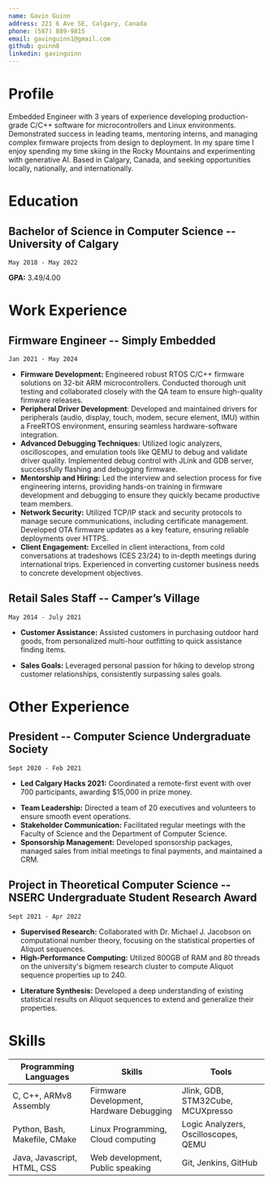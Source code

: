 ```yaml
---
name: Gavin Guinn
address: 221 6 Ave SE, Calgary, Canada
phone: (587) 889-9815
email: gavinguinn1@gmail.com
github: guinn8
linkedin: gavinguinn
---
```


# Profile

Embedded Engineer with 3 years of experience developing production-grade C/C++ software for microcontrollers and Linux environments. Demonstrated success in leading teams, mentoring interns, and managing complex firmware projects from design to deployment. In my spare time I enjoy spending my time skiing in the Rocky Mountains and experimenting with generative AI. Based in Calgary, Canada, and seeking opportunities locally, nationally, and internationally.

# Education

## Bachelor of Science in Computer Science -- University of Calgary

    May 2018 - May 2022

**GPA:** 3.49/4.00  

# Work Experience

## Firmware Engineer -- Simply Embedded  

    Jan 2021 - May 2024

- **Firmware Development:** Engineered robust RTOS C/C++ firmware solutions on 32-bit ARM microcontrollers. Conducted thorough unit testing and collaborated closely with the QA team to ensure high-quality firmware releases.
- **Peripheral Driver Development**: Developed and maintained drivers for peripherals (audio, display, touch, modem, secure element, IMU) within a FreeRTOS environment, ensuring seamless hardware-software integration.
- **Advanced Debugging Techniques:** Utilized logic analyzers, oscilloscopes, and emulation tools like QEMU to debug and validate driver quality. Implemented debug control with JLink and GDB server, successfully flashing and debugging firmware.
- **Mentorship and Hiring:** Led the interview and selection process for five engineering interns, providing hands-on training in  firmware development and debugging to ensure they quickly became productive team members.
- **Network Security:** Utilized TCP/IP stack and security protocols to manage secure communications, including certificate management. Developed OTA firmware updates as a key feature, ensuring reliable deployments over HTTPS.
- **Client Engagement:** Excelled in client interactions, from cold conversations at tradeshows (CES 23/24) to in-depth meetings during international trips. Experienced in converting customer business needs to concrete development objectives.

<!-- - **GUI Development:** Rendered MQTT messages into interfaces using LVGL widgets, sending responses to the cloud. -->
<!-- - **Testing Automation:** Created a self-testing system for PCBA peripherals, automating device commissioning and ensuring readiness for shipment. -->
<!-- - **Azure Debugging:** Used Azure and Python scripts to improve cloud-driven UI testing, developing extensive test cases with ChatGPT. -->
<!-- - **Team Collaboration:** Coordinated with management and a global team across time zones. -->
<!-- - **Time Management:** Delivered prototype hardware under tight deadlines. -->
<!-- - **Remote Collaboration:** Used Jira, Bitbucket, and Jenkins for agile project management, version control, and continuous integration. -->
<!-- - **Project Management:** Led a team of two university interns to successfully integrate an ST RFID reader evaluation board with an in-house development board, utilizing the onboard cellular modem for cloud data offloading. -->
<!-- - **STM32 PCBA Development:** Designed and integrated STM32U5 PCBA with electrical engineers, using STM32Cube for project setup and peripheral communication. -->

<!-- - **Middleware Porting and Build Management:** Ported supplier middleware and managed makefile build system for streamlined and consistent project builds. -->
<!-- - **Hardware Collaboration:** Worked closely with Electrical Engineers to solve diverse problems including PCBA bring-up and hardware test automation. -->
<!-- - **Trade Show Sales:** Generated leads in high-traffic environments, engaged potential customers in technical and high-level conversations, gathered contact information, and followed up on leads. -->
<!-- - **Hardware Emulation:** Modified and recompiled a fork of the QEMU source to accurately emulate the Cortex-M7 platform. -->
<!-- - **Advanced Firmware Testing:** Intercepted real UART communication between the cellular modem and the emulated program, enabling the injection of errors in the AT command responses to test the real program's resilience to errors. -->

## Retail Sales Staff -- Camper’s Village

    May 2014 - July 2021

- **Customer Assistance:** Assisted customers in purchasing outdoor hard goods, from personalized multi-hour outfitting to quick assistance finding items.
<!-- - **Product Knowledge:** Utilized product information provided by brands and representatives to offer detail-oriented assistance. -->
- **Sales Goals:** Leveraged personal passion for hiking to develop strong customer relationships, consistently surpassing sales goals.

# Other Experience

## President -- Computer Science Undergraduate Society

    Sept 2020 - Feb 2021

- **Led Calgary Hacks 2021:** Coordinated a remote-first event with over 700 participants, awarding $15,000 in prize money.
<!-- - **Adapted Event Format:** Successfully pivoted from in-person to remote format, utilizing Discord for enrollment and communication. -->
<!-- - **Efficient Judging Coordination:** Managed the judging of 93 groups via Zoom within 2 hours with a meticulous plan. -->
- **Team Leadership:** Directed a team of 20 executives and volunteers to ensure smooth event operations.
- **Stakeholder Communication:** Facilitated regular meetings with the Faculty of Science and the Department of Computer Science.
- **Sponsorship Management:** Developed sponsorship packages, managed sales from initial meetings to final payments, and maintained a CRM.
<!-- - **Cold Lead Conversion:** Effectively converted cold leads into sponsors through strategic communication. -->
<!-- - **COVID-19 Navigation:** Successfully navigated society activities and stakeholder communications through pandemic challenges. -->
<!-- - **Hackathon Link:** [Calgary Hacks 2021](https://calgary-hacks-2021.devpost.com/) -->

## Project in Theoretical Computer Science -- NSERC Undergraduate Student Research Award  

    Sept 2021 - Apr 2022

- **Supervised Research:** Collaborated with Dr. Michael J. Jacobson on computational number theory, focusing on the statistical properties of Aliquot sequences.
- **High-Performance Computing:** Utilized 800GB of RAM and 80 threads on the university's bigmem research cluster to compute Aliquot sequence properties up to 240.
<!-- - **Code Optimization:** Systematically rewrote a C implementation, achieving over a tenfold increase in performance. -->
- **Literature Synthesis:** Developed a deep understanding of existing statistical results on Aliquot sequences to extend and generalize their properties.
<!-- - **System Resource Optimization:** Rewrote legacy code to utilize RAM over disk, significantly improving performance. -->
<!-- - **Algorithmic Improvements:** Implemented memory compression algorithms, enabling higher bounds in numerical computations. -->
<!-- - **Cluster Management:** Managed multi-day jobs on a research cluster using the SLURM scheduler. -->
<!-- - **Parallel Programming:** Developed parallel code using OpenMP, addressing reentrancy issues with shared memory access between threads. -->
<!-- - **Project Documentation:** [Aliquot Sequence Project](https://guinn8.github.io/aliquot/html/index.html) -->

# Skills

| **Programming Languages**     | **Skills**                               | **Tools**                            |
| ----------------------------- | ---------------------------------------- | ------------------------------------ |
| C, C++, ARMv8 Assembly        | Firmware Development, Hardware Debugging | Jlink, GDB, STM32Cube, MCUXpresso    |
| Python, Bash, Makefile, CMake | Linux Programming, Cloud computing       | Logic Analyzers, Oscilloscopes, QEMU |
| Java, Javascript, HTML, CSS   | Web development, Public speaking         | Git, Jenkins, GitHub                 |
